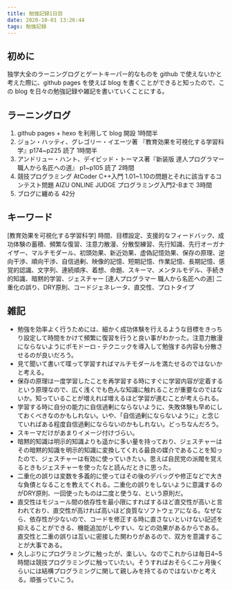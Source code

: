 ```yaml
---
title: 勉強記録1日目
date: 2020-10-01 13:26:44
tags: 勉強記録
---
```


## 初めに
独学大全のラーニングログとゲートキーパー的なものを github で使えないかと考えた際に、github pages を使えば blog を書くことができると知ったので、この blog を日々の勉強記録や雑記を書いていくことにする。

## ラーニングログ
1. github pages + hexo を利用して blog 開設 1時間半
1. ジョン・ハッティ、グレゴリー・イエーツ著 『教育効果を可視化する学習科学』p174~p225 読了 1時間半
1. アンドリュー・ハント、デイビッド・トーマス著『新装版 達人プログラマー 職人から名匠への道』 p1~p105 読了 2時間
1. 競技プログラミング AtCoder C++入門 1.01~1.10の問題とそれに該当するコンテスト問題 AIZU ONLINE JUDGE プログラミング入門2-Bまで 3時間 
1. ブログに纏める 42分

## キーワード
[教育効果を可視化する学習科学]
時間、目標設定、支援的なフィードバック、成功体験の蓄積、頻繁な復習、注意力散漫、分散型練習、先行知識、先行オーガナイザー、マルチモダール、初頭効果、新近効果、虚偽記憶効果、保存の原理、逆向干渉、順向干渉、自信過剰、映像的記憶、短期記憶、作業記憶、長期記憶、感覚的認識、文字列、連続順序、着想、命題、スキーマ、メンタルモデル、手続き的知識、暗黙的学習、ジェスチャー
[達人プログラマー 職人から名匠への道]
二重化の誤り、DRY原則、コードジェネレータ、直交性、プロトタイプ

## 雑記
- 勉強を効率よく行うためには、細かく成功体験を行えるような目標をきっちり設定して時間をかけて頻繁に復習を行うと良い事がわかった。注意力散漫にならないようにポモドーロ・テクニックを導入して勉強する内容も分散させるのが良いだろう。
- 見て聞いて書いて喋って学習すればマルチモダールを満たせるのではないかと考える。
- 保存の原理は一度学習したことを再学習する時にすぐに学習内容が定着するという原理なので、広く浅くでも色んな知識に触れることが重要なのではないか。知っていることが増えれば増えるほど学習が進むことが考えられる。
- 学習する時に自分の能力に自信過剰にならないように、失敗体験も早めにしておくべきなのかもしれない。いや、「自信過剰にならないように」と念じていればある程度自信過剰にならないのかもしれない。どっちなんだろう。
- スキーマだけがあまりイメージ付けづらい。
- 暗黙的知識は明示的知識よりも遥かに多い量を持っており、ジェスチャーはその暗黙的知識を明示的知識に変換してくれる最良の媒介であることを知ったので、ジェスチャーは有効に使っていきたい。思えば自民党の派閥を覚えるときもジェスチャーを使ったなと読んだときに思った。
- 二重化の誤りは変数を多義的に使ってはその後のデバッグや修正などで大きな負債となることを教えてくれる。二重化の誤りをしないように意識するのがDRY原則、一回使ったものは二度と使うな、という原則だ。
- 直交性はモジュール間の依存性を最小限にすればするほど直交性が高いと言われており、直交性が高ければ高いほど良質なソフトウェアになる。なぜなら、依存性が少ないので、コードを修正する時に直さないといけない記述を抑えることができる、機能追加がしやすい、などの効果があるからである。直交性と二重の誤りは互いに密接した関わりがあるので、双方を意識することが大事である。
- 久しぶりにプログラミングに触ったが、楽しい。なのでこれからは毎日4~5時間は競技プログラミングに触っていたい。そうすればおそらく二ヶ月後くらいには結構プログラミングに関して親しみを持てるのではないかと考える。頑張っていこう。
